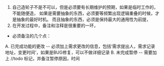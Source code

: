 1. 自己造轮子不是不可以，但是必须要有长期维护的预期，如果是临时工作的，不能随便造，
如果是需要抽象的东西，必须要等频繁出现逻辑重叠的时候，才是抽象的最好时机。
而且抽象的东西，必须是保持最大的通用性为前提，
2. 在开发过程中，备注和注释是很重要的一环，

- 必须备注的几个点：

A. 已完成功能的更改 -- 必须加上需求更改的信息，包括‘需求提出人，需求记录地址，变更时间’，如果是BUG修复，可以不做详细记录
B. 未完成暂停 -- 需要加上 //todo 标记，并备注暂停原因，时间